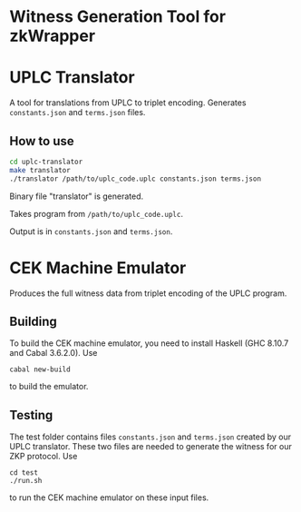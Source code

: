 # Witness Generation Tool for zkWrapper

# UPLC Translator

A tool for translations from UPLC to triplet encoding. Generates `constants.json` and `terms.json` files.

## How to use

```bash
cd uplc-translator
make translator
./translator /path/to/uplc_code.uplc constants.json terms.json
```

Binary file "translator" is generated.

Takes program from `/path/to/uplc_code.uplc`.

Output is in `constants.json` and `terms.json`.

# CEK Machine Emulator

Produces the full witness data from triplet encoding of the UPLC program.

## Building

To build the CEK machine emulator, you need to install Haskell (GHC 8.10.7 and Cabal 3.6.2.0). Use
```console
cabal new-build
```
to build the emulator.

## Testing

The test folder contains files `constants.json` and `terms.json` created by our UPLC translator. These two files are needed to generate the witness for our ZKP protocol. Use
```console
cd test
./run.sh
```
to run the CEK machine emulator on these input files.